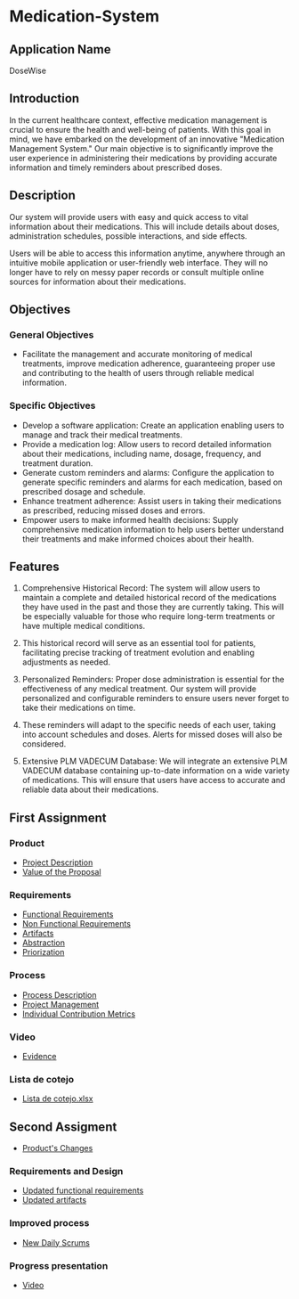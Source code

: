 # Medication-System

## Application Name

DoseWise

## Introduction

In the current healthcare context, effective medication management is crucial to ensure the health and well-being of patients. With this goal in mind, we have embarked on the development of an innovative "Medication Management System." Our main objective is to significantly improve the user experience in administering their medications by providing accurate information and timely reminders about prescribed doses.

## Description

Our system will provide users with easy and quick access to vital information about their medications. This will include details about doses, administration schedules, possible interactions, and side effects.

Users will be able to access this information anytime, anywhere through an intuitive mobile application or user-friendly web interface. They will no longer have to rely on messy paper records or consult multiple online sources for information about their medications.

## Objectives

### General Objectives

- Facilitate the management and accurate monitoring of medical treatments, improve medication adherence, guaranteeing proper use and contributing to the health of users through reliable medical information.

### Specific Objectives

- Develop a software application: Create an application enabling users to manage and track their medical treatments.
- Provide a medication log: Allow users to record detailed information about their medications, including name, dosage, frequency, and treatment duration.
- Generate custom reminders and alarms: Configure the application to generate specific reminders and alarms for each medication, based on prescribed dosage and schedule.
- Enhance treatment adherence: Assist users in taking their medications as prescribed, reducing missed doses and errors.
- Empower users to make informed health decisions: Supply comprehensive medication information to help users better understand their treatments and make informed choices about their health.

## Features

1. Comprehensive Historical Record:
    The system will allow users to maintain a complete and detailed historical record of the medications they have used in the past and those they are currently taking. This will be especially valuable for those who require long-term treatments or have multiple medical conditions.

2. This historical record will serve as an essential tool for patients,     facilitating precise tracking of treatment evolution and enabling adjustments as needed.

3. Personalized Reminders:
    Proper dose administration is essential for the effectiveness of any medical treatment. Our system will provide personalized and configurable reminders to ensure users never forget to take their medications on time.

4. These reminders will adapt to the specific needs of each user, taking into account schedules and doses. Alerts for missed doses will also be considered.

5. Extensive PLM VADECUM Database:
    We will integrate an extensive PLM VADECUM database containing up-to-date information on a wide variety of medications. This will ensure that users have access to accurate and reliable data about their medications.

## First Assignment

### Product

- [Project Description](https://github.com/jeusmatthew/Medication-System/blob/1st-submission/docs/1.%20Product/Software%20Description.md)
- [Value of the Proposal](https://github.com/jeusmatthew/Medication-System/blob/1st-submission/docs/1.%20Product/Value%20of%20the%20Proposal.md)

### Requirements

- [Functional Requirements](https://github.com/jeusmatthew/Medication-System/blob/1st-submission/docs/2.%20Requirements/Functional%20requirements.md)
- [Non Functional Requirements](https://github.com/jeusmatthew/Medication-System/blob/1st-submission/docs/2.%20Requirements/Non%20functional%20Requirements.md)
- [Artifacts](https://github.com/jeusmatthew/Medication-System/blob/1st-submission/docs/2.%20Requirements/Artifacts.md)
- [Abstraction](https://github.com/jeusmatthew/Medication-System/blob/1st-submission/docs/2.%20Requirements/Abstraction.md)
- [Priorization](https://github.com/jeusmatthew/Medication-System/blob/1st-submission/docs/2.%20Requirements/Priorization.md)

### Process

- [Process Description](https://github.com/jeusmatthew/Medication-System/blob/1st-submission/docs/3.%20Process%20Description/Process%20Description.md)
- [Project Management](https://github.com/jeusmatthew/Medication-System/tree/1st-submission/docs/3.%20Process%20Description/Scrum/Daily-Scrum's)
- [Individual Contribution Metrics](https://github.com/jeusmatthew/Medication-System/blob/1st-submission/docs/3.%20Process%20Description/Individual%20Contribution%20Metric.md)

### Video

- [Evidence](https://alumnosuady-my.sharepoint.com/:v:/g/personal/a19203731_alumnos_uady_mx/Eb_iCqTPoL5Gl1Sn6oZBrSQBZ8hrlvhKUMsrC0VUNkLRvg?e=0U2yI2)

### Lista de cotejo

- [Lista de cotejo.xlsx](/First%20assigment/Lista%20de%20cotejo.xlsx)

## Second Assigment

- [Product's Changes](docs/1.%20Product/Product's%20Changes.md)

### Requirements and Design

- [Updated functional requirements](/docs/2.%20Requirements/Functional%20requirements.md)
- [Updated artifacts](/docs/2.%20Requirements/Artifacts.md)

### Improved process

- [New Daily Scrums](/docs/3.%20Process%20Description/Scrum/Daily-Scrum's/)

### Progress presentation

- [Video](https://youtu.be/hW6b2gJt6_k)